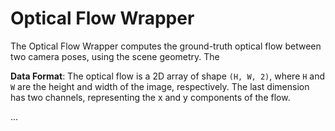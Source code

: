 # Optical Flow Wrapper

The Optical Flow Wrapper computes the ground-truth optical flow between two camera poses, using the scene geometry. The 


**Data Format**: The optical flow is a 2D array of shape `(H, W, 2)`, where `H` and `W` are the height and width of the image, respectively. The last dimension has two channels, representing the x and y components of the flow.

...